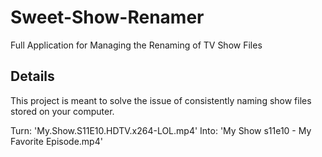 Sweet-Show-Renamer
==================

Full Application for Managing the Renaming of TV Show Files

Details
-------

This project is meant to solve the issue of consistently naming show files stored on your computer.

Turn: 'My.Show.S11E10.HDTV.x264-LOL.mp4'
Into: 'My Show s11e10 - My Favorite Episode.mp4'
